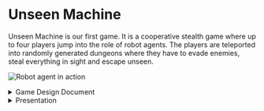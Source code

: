 ---
---

# Unseen Machine

Unseen Machine is our first game. It is a cooperative stealth game where up to four players jump into the role of robot agents. The players are teleported into randomly generated dungeons where they have to evade enemies, steal everything in sight and escape unseen.

![Robot agent in action](@images/gamepages/UnseenMachine.png "Early concept art")

<details>
  <summary>Game Design Document</summary>

# Game Design Document

## Table of Contents

1. [Overview](#overview)<br>
1.1. [Look and Feel](#look-and-feel)<br>
1.2. [Gameplay loop](#gameplay-loop)<br>
1.3. [Playtime](#playtime)<br>
1.4. [Meta Progression](#meta-progression)<br>
1.5. [Prototype](#prototype)
2. [Main Menu](#main-menu)
3. [Lobby](#lobby)
4. [Mission Generation and Design](#mission-generation-and-design)
5. [Game Mechanics](#game-mechanics)
6. [Player Character Design](#player-character-design)
7. [Enemy Design](#enemy-design)<br>
7.1. [Robob](#robob)<br>
7.2. [MouseBot](#mousebot)<br>
7.3. [SpringBot](#springbot)<br>
7.4. [Motherscuttler](#motherscuttler)<br>
7.5. [Scuttler](#scuttler)<br>
7.6. [MoweBot](#mowebot)<br>
7.7. [BigBot](#bigbot)<br>
7.8. [SloBot](#slobot)<br>
7.9. [TurBot](#turbot)<br>
8. [Visual Design](#visual-design)
9. [Sound Design](#sound-design)
10. [Networking](#networking)

## Disclaimer
The player will be referred to as 'they' throughout this document, regardless of gender identity.

## Overview
Unseen Machine is a cooperative stealth-action game in which up to four players jump into the role of robotic burglars. Their goal is to explore randomly generated dungeons, extract valuable artifacts and escape unseen. On the way to the objective the players must avoid robotic guards and steal everything that isn't nailed to the walls.

Unseen Machine focuses on fast paced gameplay, placing high speed evasive movement over slow and methodic sneaking. Each player can customize their robot with different looks and abilities to overcome gameplay challanges in different ways.

### Look and Feel
Unseen Machine is set in a retro-futuristic setting, combining clean scifi astethics with crt-monitors and cassette tapes.

The player sees this world from a first person perspective, for immersive and tense gameplay.

### Gameplay loop
The player starts out in their lobby. The lobby, allows other players to join the hosts session. 

### Playtime
Since each level is randomly generated Unseen Machine offers a great degree of replayability. The player will spend between 5 to 20 minutes for one mission, depending on the generated mission's size and complexity. To keep the player engaged and offer a longtime motivation, the player will experience [Meta Progression](#meta-progression) in-between the actual missions. Ideally this will make the player come back to the game regularly to unlock and play new content.

### Meta Progression
Completing a mission will reward the player with currency, depending on the mission difficulity and the score reached. The player can then spend the currency in the base for permanent unlocks. The player can unlock new gameplay features and visuals for their character.

### Prototype

## Main Menu
## Lobby
After pressing the host or join button the player is brought into their own lobby or the lobby of the host they connected to, respectivly. The Lobby has is split into four areas:
- The spawning area
- The mission area
- The training area
- The social area
![Early ship concept art](@images/base/ship.png)
### Spawning Area
The spawning area consists of 4 personal pods, one for each player and the docks they connect. When a new player connects they will spawn in their personal pod.
### Mission Area
In the mission area the players can [customize their character](#character-customization) and [select and start missions](#mission-selection). In the middle of the area is the mission slection terminal, interacting with it opens the mission selection menu. Once a mission is selected all connected players have to move to the ready area. Once all players are in the ready area the mission starts. Before starting a mission the players can adjust their gear and appearance at the respective terminal.
![Early bridge concept art](@images/base/bridge.png)
#### Mission Selection
Interacting with the mission selection terminal opens the mission selection menu. Every 30 minutes the mission selection menu generates a set of randomly generated missions. The missions are displayed with information about their complexity and size. Aside from these missions the player can always choose to play the tutorial mission.
#### Mission Ready
Once a player selects a mission the ready area opens up. Once all players are inside the ready area the lobby area is unloaded and the mission assets are generated.
#### Gear Terminal
At the gear area the player can choose different ablilities
#### Appearance Terminal
At the appearance terminal the player can choose different skins and paint jobs for their robot.
### Interacting with other Players

### Training and Social Area
The training and social area are optional areas of the lobby the players can use to try out their gear, spend time waiting for other players to join or to relax inbetween missions. The training area has a practice dummy and parkour elements. The social area has a jukebox that allows players to listen to the games soundtrack.
## Mission Generation and Design
To generate the missions Unseen Machine uses a complex mix of prodecural generation techiques. The generator differentiates between rooms and corridors. Rooms are predesigned assets with random elements. The generator creates a set of random rooms, including necessary rooms, such as the spawn, the extraction zone and the room(s) required for the mission objective. These rooms are then randomly distributed in 3d space. The generator then executes the following steps to ensure that all rooms are connected to each other, directly or indirectly.
- Delauney Triangulation: The generator creates an edge between all rooms, so that all connections form triangles that have no other rooms withhin the triangle.
- Min-Spanning Tree: The generator chooses a subset of the Delauney edges, so that all rooms are connected with a minimal amount of edges.
- Adding back random edges: The generator adds back random edges to create secondary connections.
- Corridor connection: The generator uses a grid and a modified A-Star algorithm to assign corridor attributes to the grid's elements.
- Corridor generation: Depending on it's attributes and neighbours each corridor element then generates the required walls, floor, stairs, etc.
Then each room is randomized to a degree. Each room has elements that are randomly choosen based on a given set of allowed elements.
This mix of generation techniques allows for unique but coherent levels. 
### Tutorial Mission
The tutorial mission is not randomly generated but offers different challanges that allow the player to test out all of the games mechanics in a controlled environment.
## Game Mechanics
### Movement
Unseen Engine offers a varity of movement mechanics to allow for quick, smooth traversel of the environment. the game uses regular first person movement mechanics, allowing the player to walk, sprint, crouch, slide, jump, wallslide and walljump.
#### sprinting
Holding down the shift-key on the keyboard increases the speed the player moves at.
#### crouching
Holding down the c-key the player enteres a crouched state. While crouched the players size, [visibility](#visiblity) and speed are reduced. Releasing the c-key returns the player from the crouched state as soon as the player has enough vertical room to stand up.
#### sliding
If the player enters the crouch state while sprinting, they start sliding. While sliding the player moves at increased speed at a loss of steerability. The players speed decreases steadily until the player is at crouching speed, at which point the player starts to crouch normally. While sliding the players' [visibility](#visiblity) is decreased.
#### jumping
Using the space bar the player jumps into the air. The player can press the space bar again to perform a double jump. The player then has to touch the floor or perform a [wallslide](#wallslide) in order to regain the ability to jump.
#### wallslide
If a jump ends touching a wall, the player slowly slides down the wall.
#### walljump
If the player presses space while wallsliding they jump of the wall.
### Interaction
Looking at an interactable object, the player can press the interaction-button. If the player is close enough to the object the interaction is executed. Examples for interactions are:
- Flipping light switches
- Collecting coins
- Opening doors
- Starting the mission objective
### Visiblity
When the player is in the sightcone of an enemy, their detectionmeter slowly fills up, until the enemy actually sees the player. How quickly the player is detected depends on their visibility. The higher their visibility the faster they are detected. Factors, like how illuminated the players' body is and if they are crouching affects how high their visibility is. How quickly and closely the player moves around enemies also affects their detection.
### Combat
Combat is best avioded, but when there's no other choice the player can defend themselves with meele and ranged attacks.
![Action Poses](@images/player/action_poses.png "Action Poses")
## Player Character Design
It's a robot lady
Very cool

<img src="/src/images/player/concept.png" alt="Robob concept art" width="79.5%" style="display:inline-block;" />
<img src="/src/images/player/main_character.png" alt="Robob concept art" width="19.5%" style="display:inline-block;" />

The arms are very important since they are almost always visible in the first person view.

<img src="/src/images/player/arms.png" alt="Robob concept art" width="45%" style="display:inline-block;" />
<img src="/src/images/player/arms_render.png" alt="Robob concept art" width="54%" style="display:inline-block;" />

## Enemy Design
### Robob
Robob is the standard enemy. What Robob lacks in special abilities it makes up in numbers. Seriously these guys are everywhere.

<img src="/src/images/robots/robob.png" alt="Robob concept art" width="29%" style="display:inline-block;" />
<img src="/src/images/robots/robob_render_front_2.png" alt="Robob Blender render" width="45%" style="display:inline-block;" />
<img src="/src/images/robots/robob_game_crop.png" alt="Robob Godot concept" width="24%" style="display:inline-block;" />

On the left is the concept art for Robob, in the middle a render taken in Blender and on the right an example image of how the model would look in the game, rendered in the Godot engine.

### MouseBot
MouseBot is fast, hard to spot and has only one thing on its mind: KILL! When MouseBot spots an enemy it races towards it beeping loudly. Once it reaches its destination it explodes, dealing massive damage to everything around it. Luckily it can be defused with a single well place shot.
![MouseBot](@images/robots/mousebot.png "MouseBot concept art")
### SpringBot
SpringBots have a laser focus, they chase down anything suspicous they see. They kick first and never ask questions due to a lack of a voice module.
![SpringBot](@images/robots/springbot.png "SpringBot concept art")
### Motherscuttler
The mother of all scuttlers. These bots move around slowly, releasing [Scuttlers](#scuttler) periodically to scout for them. While slow, Motherscuttlers have powerful ranged attacks.
![Motherscuttler](@images/robots/motherscuttler.png "Motherscuttler concept art")
### Scuttler
While one scuttler is harmless on its own, they always come in numbers. Scuttlers run around in the vicinity of their [Motherscuttler](#motherscuttler), latching onto the player and slowing them down so that the Motherscuttler can shoot them easier. One Scuttler can be dispatched easily but new ones keep coming until their source is destoryed.
![Scuttler](@images/robots/scuttler.png "Scuttler concept art")
### MoweBot
MoweBots move around the halls quickly. Their big frontal flashlight makes them a threat to every player hiding in the shadows.
![MoweBot](@images/robots/mowebot.png "MoweBot concept art")
### BigBot
BigBots are a real challenge even for the biggest weapons. However they are slow and loud, making them easy to avoid.
If BigBots manage to close the gap they pack a punch and can destroy the player quickly.

<img src="/src/images/robots/bigbot2.png" alt="BigBot concept art" width="49%" style="display:inline-block;" />
<img src="/src/images/robots/bigbot.png" alt="BigBot concept art" width="49%" style="display:inline-block;" />

### SloBot
SloBots are slow and harmless on their own, however they scan their surroundings in a 360 degree perimeter making them hard to get around. Once they spot the player they blair the alarm, notifying all nearby bots of the players position.
![SloBot](@images/robots/slobot.png "SloBot concept art")
### TurBot
TurBots are rare but dangerous. Their long arms allow them to move along all surfaces, making them able to hide in corners and attack from unusual angles. If they are unable to suprise the player they run away, hide and wait for another opportunity for a suprise attack.

<img src="/src/images/robots/turbot.png" alt="TurBot concept art" width="49%" style="display:inline-block;" />
<img src="/src/images/robots/turbot2.png" alt="TurBot concept art" width="49%" style="display:inline-block;" />

## Visual Design
## Sound Design
## Networking
Unseen Machine relies on peer-to-peer networking. This eliminates the need for a server architecture. However players need to share a local network, or have the be conntected over a third party service such as [Steam's peer-to-peer networking](https://partner.steamgames.com/doc/features/multiplayer).

</details>

<details>
  <summary>Presentation</summary>
</details>